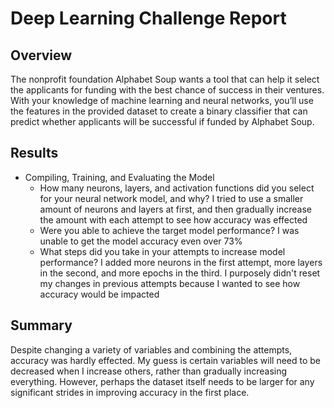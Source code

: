 # Deep Learning Challenge Report

## Overview
The nonprofit foundation Alphabet Soup wants a tool that can help it select the applicants for funding with the best chance of success in their ventures. With your knowledge of machine learning and neural networks, you’ll use the features in the provided dataset to create a binary classifier that can predict whether applicants will be successful if funded by Alphabet Soup.

## Results
* Compiling, Training, and Evaluating the Model
    * How many neurons, layers, and activation functions did you select for your neural network model, and why? I tried to use a smaller amount of neurons and layers at first, and then gradually increase the amount with each attempt to see how accuracy was effected
    * Were you able to achieve the target model performance? I was unable to get the model accuracy even over 73%
    * What steps did you take in your attempts to increase model performance? I added more neurons in the first attempt, more layers in the second, and more epochs in the third. I purposely didn't reset my changes in previous attempts because I wanted to see how accuracy would be impacted

## Summary
Despite changing a variety of variables and combining the attempts, accuracy was hardly effected. My guess is certain variables will need to be decreased when I increase others, rather than gradually increasing everything. However, perhaps the dataset itself needs to be larger for any significant strides in improving accuracy in the first place.
